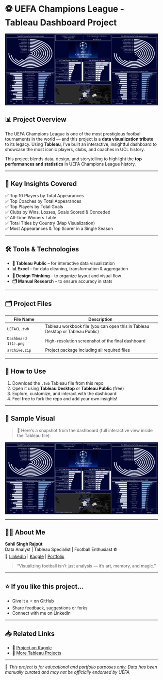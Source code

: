 # ⚽ UEFA Champions League - Tableau Dashboard Project

![Dashboard Preview](./Dashboard%201(1).png)

## 📊 Project Overview

The UEFA Champions League is one of the most prestigious football tournaments in the world — and this project is a **data visualization tribute** to its legacy. Using **Tableau**, I’ve built an interactive, insightful dashboard to showcase the most iconic players, clubs, and coaches in UCL history.

This project blends data, design, and storytelling to highlight the **top performances and statistics** in UEFA Champions League history.

---

## 🧠 Key Insights Covered

✅ Top 10 Players by Total Appearances  
✅ Top Coaches by Total Appearances  
✅ Top Players by Total Goals  
✅ Clubs by Wins, Losses, Goals Scored & Conceded  
✅ All-Time Winners Table  
✅ Total Titles by Country (Map Visualization)  
✅ Most Appearances & Top Scorer in a Single Season  

---

## 🛠️ Tools & Technologies

- **📌 Tableau Public** – for interactive data visualization  
- **📊 Excel** – for data cleaning, transformation & aggregation  
- **🎨 Design Thinking** – to organize layout and visual flow  
- **🗂️ Manual Research** – to ensure accuracy in stats

---

## 🗂️ Project Files

| File Name | Description |
|----------|-------------|
| `UEFACL.twb` | Tableau workbook file (you can open this in Tableau Desktop or Tableau Public) |
| `Dashboard 1(1).png` | High-resolution screenshot of the final dashboard |
| `archive.zip` | Project package including all required files |

---

## 🚀 How to Use

1. Download the `.twb` Tableau file from this repo  
2. Open it using **Tableau Desktop** or **Tableau Public** (free)  
3. Explore, customize, and interact with the dashboard  
4. Feel free to fork the repo and add your own insights!

---

## 🏅 Sample Visual

> 📸 Here's a snapshot from the dashboard (full interactive view inside the Tableau file):

![UEFA Champions League Dashboard](./Dashboard%201(1).png)

---

## 👨‍💻 About Me

**Sahil Singh Rajpüt**  
Data Analyst | Tableau Specialist | Football Enthusiast ⚽  
🔗 [LinkedIn](https://www.linkedin.com/in/sahil-raj-36198a250/) | [Kaggle](https://www.kaggle.com/ssrai7) | [Portfolio](#)

> “Visualizing football isn't just analysis — it’s art, memory, and magic.”

---

## ⭐ If you like this project...

- Give it a ⭐ on GitHub  
- Share feedback, suggestions or forks  
- Connect with me on LinkedIn

---

## 📥 Related Links

- 🔗 [Project on Kaggle](https://www.kaggle.com/ssrai7)
- 🔗 [More Tableau Projects](#)

---

📌 *This project is for educational and portfolio purposes only. Data has been manually curated and may not be officially endorsed by UEFA.*
